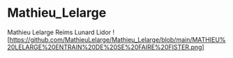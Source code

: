 # Mathieu_Lelarge
Mathieu Lelarge Reims Lunard Lidor
![https://github.com/MathieuLelarge/Mathieu_Lelarge/blob/main/MATHIEU%20LELARGE%20ENTRAIN%20DE%20SE%20FAIRE%20FISTER.png]

